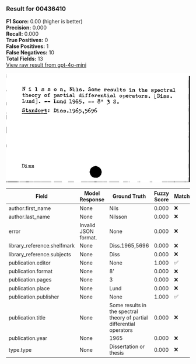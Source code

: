 ### Result for 00436410
**F1 Score:** 0.00 (higher is better)<br>**Precision:** 0.000<br>**Recall:** 0.000<br>**True Positives:** 0<br>**False Positives:** 1<br>**False Negatives:** 10<br>**Total Fields:** 13<br>[View raw result from gpt-4o-mini](https://github.com/RISE-UNIBAS/humanities_data_benchmark/blob/main/results/2025-10-03/T0164/request_T0164_00436410.json)

<img src="https://github.com/RISE-UNIBAS/humanities_data_benchmark/blob/main/benchmarks/zettelkatalog/images/00436410.jpg?raw=true" alt="00436410" width="600px">

| Field | Model Response | Ground Truth | Fuzzy Score | Match |
|-------|----------------|--------------|-------------|-------|
| author.first_name | None | Nils | 0.000 | ❌ |
| author.last_name | None | Nilsson | 0.000 | ❌ |
| error | Invalid JSON format. | None | 0.000 | ❌ |
| library_reference.shelfmark | None | Diss.1965,5696 | 0.000 | ❌ |
| library_reference.subjects | None | Diss | 0.000 | ❌ |
| publication.editor | None | None | 1.000 | ✅ |
| publication.format | None | 8' | 0.000 | ❌ |
| publication.pages | None | 3 | 0.000 | ❌ |
| publication.place | None | Lund | 0.000 | ❌ |
| publication.publisher | None | None | 1.000 | ✅ |
| publication.title | None | Some results in the spectral theory of partial differential operators | 0.000 | ❌ |
| publication.year | None | 1965 | 0.000 | ❌ |
| type.type | None | Dissertation or thesis | 0.000 | ❌ |
